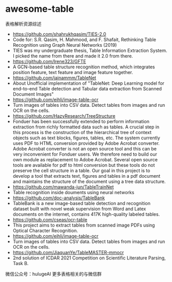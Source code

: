 # awesome-table
表格解析资源综述
- https://github.com/shahrukhqasim/TIES-2.0  
- Code for: S.R. Qasim, H. Mahmood, and F. Shafait, Rethinking Table Recognition using Graph Neural Networks (2019)
- TIES was my undergraduate thesis, Table Information Extraction System. I picked the name from there and made it 2.0 from there.
- https://github.com/Irene323/GFTE
- A GCN-based table structure recognition method, which integrates position feature, text feature and image feature together.
- https://github.com/jainammm/TableNet
- About Unofficial implementation of "TableNet: Deep Learning model for end-to-end Table detection and Tabular data extraction from Scanned Document Images"
- https://github.com/eihli/image-table-ocr
- Turn images of tables into CSV data. Detect tables from images and run OCR on the cells.
- https://github.com/HazyResearch/TreeStructure
- Fonduer has been successfully extended to perform information extraction from richly formatted data such as tables. A crucial step in this process is the construction of the hierarchical tree of context objects such as text blocks, figures, tables, etc. The system currently uses PDF to HTML conversion provided by Adobe Acrobat converter. Adobe Acrobat converter is not an open source tool and this can be very inconvenient for Fonduer users. We therefore need to build our own module as replacement to Adobe Acrobat. Several open source tools are available for pdf to html conversion but these tools do not preserve the cell structure in a table. Our goal in this project is to develop a tool that extracts text, figures and tables in a pdf document and maintains the structure of the document using a tree data structure.
- https://github.com/mawanda-jun/TableTrainNet
- Table recognition inside douments using neural networks
- https://github.com/doc-analysis/TableBank
- TableBank is a new image-based table detection and recognition dataset built with novel weak supervision from Word and Latex documents on the internet, contains 417K high-quality labeled tables.
- https://github.com/cseas/ocr-table
- This project aims to extract tables from scanned image PDFs using Optical Character Recognition.
- https://github.com/eihli/image-table-ocr
- Turn images of tables into CSV data. Detect tables from images and run OCR on the cells.
- https://github.com/JiaquanYe/TableMASTER-mmocr
- 2nd solution of ICDAR 2021 Competition on Scientific Literature Parsing, Task B.

微信公众号：hulugeAI 更多表格相关的与微信群
